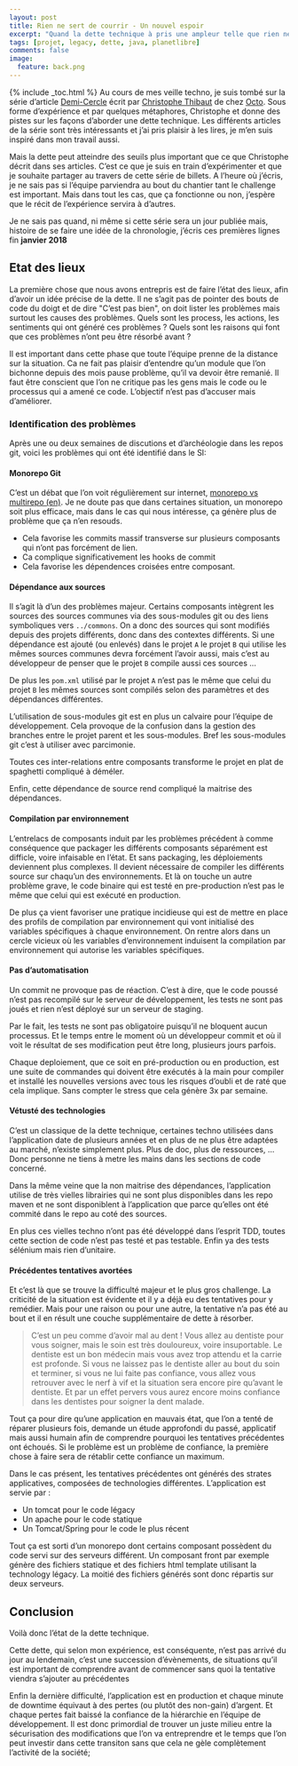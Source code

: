 ```yaml
---
layout: post
title: Rien ne sert de courrir - Un nouvel espoir
excerpt: "Quand la dette technique à pris une ampleur telle que rien ne semble plus pouvoir la résorber..."
tags: [projet, legacy, dette, java, planetlibre]
comments: false
image:
  feature: back.png
---
```


{% include _toc.html %}<!--_-->
Au cours de mes veille techno, je suis tombé sur la série d’article [Demi-Cercle] écrit par [Christophe Thibaut] de chez [Octo]. Sous forme d’expérience et par quelques métaphores, Christophe et donne des pistes sur les façons d’aborder une dette technique. Les différents articles de la série sont très intéressants et j’ai pris plaisir à les lires, je m’en suis inspiré dans mon travail aussi.

Mais la dette peut atteindre des seuils plus important que ce que Christophe décrit dans ses articles. C’est ce que je suis en train d’expérimenter et que je souhaite partager au travers de cette série de billets. A l’heure où j’écris, je ne sais pas si l’équipe parviendra au bout du chantier tant le challenge est important. Mais dans tout les cas, que ça fonctionne ou non, j’espère que le récit de l’expérience servira à d’autres.

Je ne sais pas quand, ni même si cette série sera un jour publiée mais, histoire de se faire une idée de la chronologie, j’écris ces premières lignes fin **janvier 2018**

## Etat des lieux
La première chose que nous avons entrepris est de faire l’état des lieux, afin d’avoir un idée précise de la dette. Il ne s’agit pas de pointer des bouts de code du doigt et de dire "C’est pas bien", on doit lister les problèmes mais surtout les causes des problèmes. Quels sont les process, les actions, les sentiments qui ont généré ces problèmes ? Quels sont les raisons qui font que ces problèmes n’ont peu être résorbé avant ? 

Il est important dans cette phase que toute l’équipe prenne de la distance sur la situation. Ca ne fait pas plaisir d’entendre qu’un module que l’on bichonne depuis des mois pause problème, qu’il va devoir être remanié. Il faut être conscient que l’on ne critique pas les gens mais le code ou le processus qui a amené ce code. L’objectif n’est pas d’accuser mais d’améliorer.

### Identification des problèmes
Après une ou deux semaines de discutions et d’archéologie dans les repos git, voici les problèmes qui ont été identifié dans le SI:

#### Monorepo Git
C’est un débat que l’on voit régulièrement sur internet, [monorepo vs multirepo (en)]. Je ne doute pas que dans certaines situation, un monorepo soit plus efficace, mais dans le cas qui nous intéresse, ça génère plus de problème que ça n’en resouds.

* Cela favorise les commits massif transverse sur plusieurs composants qui n’ont pas forcément de lien.
* Ca complique significativement les hooks de commit
* Cela favorise les dépendences croisées entre composant.

#### Dépendance aux sources
Il s’agit là d’un des problèmes majeur. Certains composants intègrent les sources des sources communes via des sous-modules git ou des liens symboliques vers `../commons`. On a donc des sources qui sont modifiés depuis des projets différents, donc dans des contextes différents. Si une dépendance est ajouté (ou enlevés) dans le projet `A` le projet `B` qui utilise les mêmes sources communes devra forcément l’avoir aussi, mais c’est au développeur de penser que le projet `B` compile aussi ces sources ...

De plus les `pom.xml` utilisé par le projet `A` n’est pas le même que celui du projet `B` les mêmes sources sont compilés selon des paramètres et des dépendances différentes.

L’utilisation de sous-modules git est en plus un calvaire pour l’équipe de développement. Cela provoque de la confusion dans la gestion des branches entre le projet parent et les sous-modules. Bref les sous-modules git c’est à utiliser avec parcimonie.

Toutes ces inter-relations entre composants transforme le projet en plat de spaghetti compliqué à déméler.

Enfin, cette dépendance de source rend compliqué la maitrise des dépendances.

#### Compilation par environnement
L’entrelacs de composants induit par les problèmes précédent à comme conséquence que packager les différents composants séparément est difficle, voire infaisable en l’état. Et sans packaging, les déploiements deviennent plus complexes. Il devient nécessaire de compiler les différents source sur chaqu’un des environnements. Et là on touche un autre problème grave, le code binaire qui est testé en pre-production n’est pas le même que celui qui est exécuté en production.

De plus ça vient favoriser une pratique incidieuse qui est de mettre en place des profils de compilation par environnement qui vont initialisé des variables spécifiques à chaque environnement. On rentre alors dans un cercle vicieux où les variables d’environnement induisent la compilation par environnement qui autorise les variables spécifiques.

#### Pas d’automatisation
Un commit ne provoque pas de réaction. C’est à dire, que le code poussé n’est pas recompilé sur le serveur de développement, les tests ne sont pas joués et rien n’est déployé sur un serveur de staging.

Par le fait, les tests ne sont pas obligatoire puisqu’il ne bloquent aucun processus. Et le temps entre le moment où un développeur commit et où il voit le résultat de ses modification peut être long, plusieurs jours parfois.

Chaque deploiement, que ce soit en pré-production ou en production, est une suite de commandes qui doivent être exécutés à la main pour compiler et installé les nouvelles versions avec tous les risques d’oubli et de raté que cela implique. Sans compter le stress que cela génère 3x par semaine.

#### Vétusté des technologies
C’est un classique de la dette technique, certaines techno utilisées dans l’application date de plusieurs années et en plus de ne plus être adaptées au marché, n’existe simplement plus. Plus de doc, plus de ressources, ... Donc personne ne tiens à metre les mains dans les sections de code concerné. 

Dans la même veine que la non maitrise des dépendances, l’application utilise de très vielles librairies qui ne sont plus disponibles dans les repo maven et ne sont disponiblent à l’application que parce qu’elles ont été commité dans le repo au coté des sources.

En plus ces vielles techno n’ont pas été développé dans l’esprit TDD, toutes cette section de code n’est pas testé et pas testable. Enfin ya des tests sélénium mais rien d’unitaire.

#### Précédentes tentatives avortées
Et c’est là que se trouve la difficulté majeur et le plus gros challenge. La criticité de la situation est évidente et il y a déjà eu des tentatives pour y remédier. Mais pour une raison ou pour une autre, la tentative n’a pas été au bout et il en résult une couche supplémentaire de dette à résorber.

>C’est un peu comme d’avoir mal au dent ! Vous allez au dentiste pour vous soigner, mais le soin est très douloureux, voire insuportable. Le dentiste est un bon médecin mais vous avez trop attendu et la carrie est profonde. Si vous ne laissez pas le dentiste aller au bout du soin et terminer, si vous ne lui faite pas confiance, vous allez vous retrouver avec le nerf à vif et la situation sera encore pire qu’avant le dentiste. Et par un effet pervers vous aurez encore moins confiance dans les dentistes pour soigner la dent malade.

Tout ça pour dire qu’une application en mauvais état, que l’on a tenté de réparer plusieurs fois, demande un étude approfondi du passé, applicatif mais aussi humain afin de comprendre pourquoi les tentatives précédentes ont échoués. Si le problème est un problème de confiance, la première chose à faire sera de rétablir cette confiance un maximum.

Dans le cas présent, les tentatives précédentes ont générés des strates applicatives, composées de technologies différentes. L’application est servie par :
* Un tomcat pour le code légacy
* Un apache pour le code statique
* Un Tomcat/Spring pour le code le plus récent

Tout ça est sorti d’un monorepo dont certains composant possèdent du code servi sur des serveurs différent. Un composant front par exemple génère des fichiers statique et des fichiers html template utilisant la technology légacy. La moitié des fichiers générés sont donc répartis sur deux serveurs.

## Conclusion
Voilà donc l’état de la dette technique. 

Cette dette, qui selon mon expérience, est conséquente, n’est pas arrivé du jour au lendemain, c’est une succession d’évènements, de situations qu’il est important de comprendre avant de commencer sans quoi la tentative viendra s’ajouter au précédentes

Enfin la dernière difficulté, l’application est en production et chaque minute de downtime équivaut à des pertes (ou plutôt des non-gain) d’argent. Et chaque pertes fait baissé la confiance de la hiérarchie en l’équipe de développement. Il est donc primordial de trouver un juste milieu entre la sécurisation des modifications que l’on va entreprendre et le temps que l’on peut investir dans cette transiton sans que cela ne gèle complètement l’activité de la société;

[Demi-Cercle]: https://blog.octo.com/le-demi-cercle-episode-1/
[Christophe Thibaut]: https://blog.octo.com/author/christophe-thibaut-cth/
[Octo]: https://blog.octo.com/
[monorepo vs multirepo (en)]: http://www.gigamonkeys.com/mono-vs-multi/